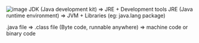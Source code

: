 ![image](https://github.com/user-attachments/assets/ce53f6bc-4282-4e1a-ab48-b8cd87814001)
 JDK (Java development kit) => JRE + Development tools
 JRE (Java runtime environment) => JVM + Libraries (eg: java.lang package)

.java file => .class file (Byte code, runnable anywhere) => machine code or binary code
